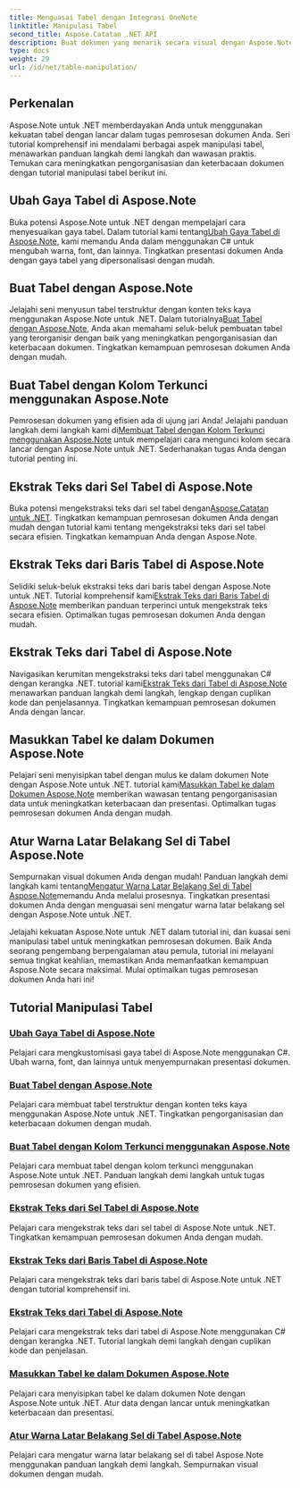 ```yaml
---
title: Menguasai Tabel dengan Integrasi OneNote
linktitle: Manipulasi Tabel
second_title: Aspose.Catatan .NET API
description: Buat dokumen yang menarik secara visual dengan Aspose.Note untuk .NET! Jelajahi tutorial tentang manipulasi tabel – mengubah gaya, membuat tabel, mengekstrak teks, dan banyak lagi.
type: docs
weight: 29
url: /id/net/table-manipulation/
---
```


## Perkenalan

Aspose.Note untuk .NET memberdayakan Anda untuk menggunakan kekuatan tabel dengan lancar dalam tugas pemrosesan dokumen Anda. Seri tutorial komprehensif ini mendalami berbagai aspek manipulasi tabel, menawarkan panduan langkah demi langkah dan wawasan praktis. Temukan cara meningkatkan pengorganisasian dan keterbacaan dokumen dengan tutorial manipulasi tabel berikut ini.

## Ubah Gaya Tabel di Aspose.Note

 Buka potensi Aspose.Note untuk .NET dengan mempelajari cara menyesuaikan gaya tabel. Dalam tutorial kami tentang[Ubah Gaya Tabel di Aspose.Note](./change-table-style/), kami memandu Anda dalam menggunakan C# untuk mengubah warna, font, dan lainnya. Tingkatkan presentasi dokumen Anda dengan gaya tabel yang dipersonalisasi dengan mudah.

## Buat Tabel dengan Aspose.Note

 Jelajahi seni menyusun tabel terstruktur dengan konten teks kaya menggunakan Aspose.Note untuk .NET. Dalam tutorialnya[Buat Tabel dengan Aspose.Note](./compose-tables/), Anda akan memahami seluk-beluk pembuatan tabel yang terorganisir dengan baik yang meningkatkan pengorganisasian dan keterbacaan dokumen. Tingkatkan kemampuan pemrosesan dokumen Anda dengan mudah.

## Buat Tabel dengan Kolom Terkunci menggunakan Aspose.Note

 Pemrosesan dokumen yang efisien ada di ujung jari Anda! Jelajahi panduan langkah demi langkah kami di[Membuat Tabel dengan Kolom Terkunci menggunakan Aspose.Note](./create-table-locked-columns/) untuk mempelajari cara mengunci kolom secara lancar dengan Aspose.Note untuk .NET. Sederhanakan tugas Anda dengan tutorial penting ini.

## Ekstrak Teks dari Sel Tabel di Aspose.Note

 Buka potensi mengekstraksi teks dari sel tabel dengan[Aspose.Catatan untuk .NET](./extract-text-cell/). Tingkatkan kemampuan pemrosesan dokumen Anda dengan mudah dengan tutorial kami tentang mengekstraksi teks dari sel tabel secara efisien. Tingkatkan kemampuan Anda dengan Aspose.Note.

## Ekstrak Teks dari Baris Tabel di Aspose.Note

Selidiki seluk-beluk ekstraksi teks dari baris tabel dengan Aspose.Note untuk .NET. Tutorial komprehensif kami[Ekstrak Teks dari Baris Tabel di Aspose.Note](./extract-text-row/) memberikan panduan terperinci untuk mengekstrak teks secara efisien. Optimalkan tugas pemrosesan dokumen Anda dengan mudah.

## Ekstrak Teks dari Tabel di Aspose.Note

 Navigasikan kerumitan mengekstraksi teks dari tabel menggunakan C# dengan kerangka .NET. tutorial kami[Ekstrak Teks dari Tabel di Aspose.Note](./extract-text-table/) menawarkan panduan langkah demi langkah, lengkap dengan cuplikan kode dan penjelasannya. Tingkatkan kemampuan pemrosesan dokumen Anda dengan lancar.

## Masukkan Tabel ke dalam Dokumen Aspose.Note

 Pelajari seni menyisipkan tabel dengan mulus ke dalam dokumen Note dengan Aspose.Note untuk .NET. tutorial kami[Masukkan Tabel ke dalam Dokumen Aspose.Note](./insert-tables/) memberikan wawasan tentang pengorganisasian data untuk meningkatkan keterbacaan dan presentasi. Optimalkan tugas pemrosesan dokumen Anda dengan mudah.

## Atur Warna Latar Belakang Sel di Tabel Aspose.Note

 Sempurnakan visual dokumen Anda dengan mudah! Panduan langkah demi langkah kami tentang[Mengatur Warna Latar Belakang Sel di Tabel Aspose.Note](./set-cell-background-color/)memandu Anda melalui prosesnya. Tingkatkan presentasi dokumen Anda dengan menguasai seni mengatur warna latar belakang sel dengan Aspose.Note untuk .NET.

Jelajahi kekuatan Aspose.Note untuk .NET dalam tutorial ini, dan kuasai seni manipulasi tabel untuk meningkatkan pemrosesan dokumen. Baik Anda seorang pengembang berpengalaman atau pemula, tutorial ini melayani semua tingkat keahlian, memastikan Anda memanfaatkan kemampuan Aspose.Note secara maksimal. Mulai optimalkan tugas pemrosesan dokumen Anda hari ini!
## Tutorial Manipulasi Tabel
### [Ubah Gaya Tabel di Aspose.Note](./change-table-style/)
Pelajari cara mengkustomisasi gaya tabel di Aspose.Note menggunakan C#. Ubah warna, font, dan lainnya untuk menyempurnakan presentasi dokumen.
### [Buat Tabel dengan Aspose.Note](./compose-tables/)
Pelajari cara membuat tabel terstruktur dengan konten teks kaya menggunakan Aspose.Note untuk .NET. Tingkatkan pengorganisasian dan keterbacaan dokumen dengan mudah.
### [Buat Tabel dengan Kolom Terkunci menggunakan Aspose.Note](./create-table-locked-columns/)
Pelajari cara membuat tabel dengan kolom terkunci menggunakan Aspose.Note untuk .NET. Panduan langkah demi langkah untuk tugas pemrosesan dokumen yang efisien.
### [Ekstrak Teks dari Sel Tabel di Aspose.Note](./extract-text-cell/)
Pelajari cara mengekstrak teks dari sel tabel di Aspose.Note untuk .NET. Tingkatkan kemampuan pemrosesan dokumen Anda dengan mudah.
### [Ekstrak Teks dari Baris Tabel di Aspose.Note](./extract-text-row/)
Pelajari cara mengekstrak teks dari baris tabel di Aspose.Note untuk .NET dengan tutorial komprehensif ini.
### [Ekstrak Teks dari Tabel di Aspose.Note](./extract-text-table/)
Pelajari cara mengekstrak teks dari tabel di Aspose.Note menggunakan C# dengan kerangka .NET. Tutorial langkah demi langkah dengan cuplikan kode dan penjelasan.
### [Masukkan Tabel ke dalam Dokumen Aspose.Note](./insert-tables/)
Pelajari cara menyisipkan tabel ke dalam dokumen Note dengan Aspose.Note untuk .NET. Atur data dengan lancar untuk meningkatkan keterbacaan dan presentasi.
### [Atur Warna Latar Belakang Sel di Tabel Aspose.Note](./set-cell-background-color/)
Pelajari cara mengatur warna latar belakang sel di tabel Aspose.Note menggunakan panduan langkah demi langkah. Sempurnakan visual dokumen dengan mudah.